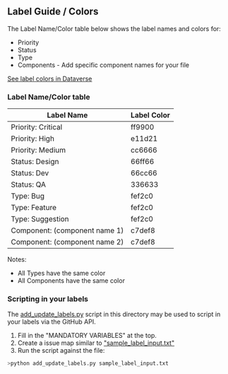## Label Guide / Colors

The Label Name/Color table below shows the label names and colors for:

* Priority
* Status
* Type
* Components - Add specific component names for your file
 
[See label colors in Dataverse](https://github.com/IQSS/dataverse/issues/new)

### Label Name/Color table


|Label Name|Label Color|
|------------|------------|
|Priority: Critical|ff9900|
|Priority: High|e11d21|
|Priority: Medium|cc6666|
|Status: Design|66ff66|
|Status: Dev|66cc66|
|Status: QA|336633|
|Type: Bug|fef2c0|
|Type: Feature|fef2c0|
|Type: Suggestion|fef2c0|
|Component: (component name 1)|c7def8|
|Component: (component name 2)|c7def8|

Notes:
+ All Types have the same color
+ All Components have the same color

### Scripting in your labels

The [add_update_labels.py](https://github.com/IQSS/redmine2github/blob/master/scripts/label_updates/add_update_labels.py) script in this directory may be used to script in your labels via the GitHub API.

1.  Fill in the "MANDATORY VARIABLES" at the top.
1.  Create a issue map similar to ["sample_label_input.txt"](https://github.com/IQSS/redmine2github/blob/master/scripts/label_updates/sample_label_input.txt)
1.  Run the script against the file:

```python
>python add_update_labels.py sample_label_input.txt
```
